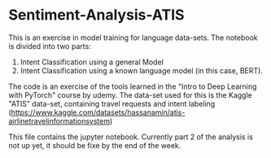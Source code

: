 # Sentiment-Analysis-ATIS

This is an exercise in model training for language data-sets. The notebook is divided into two parts:

1. Intent Classification using a general Model
2. Intent Classification using a known language model (in this case, BERT).

The code is an exercise of the tools learned in the "Intro to Deep Learning with PyTorch" course by udemy. The data-set used for this is the Kaggle "ATIS" data-set, containing travel requests and intent labeling (https://www.kaggle.com/datasets/hassanamin/atis-airlinetravelinformationsystem)

This file contains the jupyter notebook. Currently part 2 of the analysis is not up yet, it should be fixe by the end of the week.
